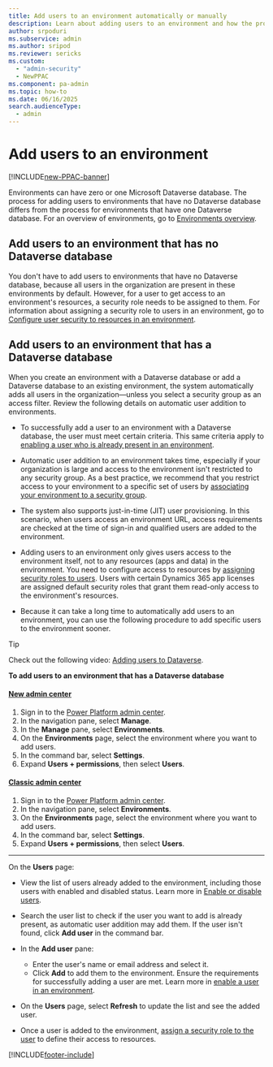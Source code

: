 ```yaml
---
title: Add users to an environment automatically or manually
description: Learn about adding users to an environment and how the process differs when it has a Dataverse database. Use security groups to restrict access or add specific users. 
author: srpoduri 
ms.subservice: admin
ms.author: sripod
ms.reviewer: sericks
ms.custom: 
  - "admin-security"
  - NewPPAC
ms.component: pa-admin
ms.topic: how-to
ms.date: 06/16/2025
search.audienceType: 
  - admin
---
```

# Add users to an environment  

[!INCLUDE[new-PPAC-banner](~/includes/new-PPAC-banner.md)]

Environments can have zero or one Microsoft Dataverse database. The process for adding users to environments that have no Dataverse database differs from the process for environments that have one Dataverse database. For an overview of environments, go to [Environments overview](environments-overview.md). 

## Add users to an environment that has no Dataverse database 

You don't have to add users to environments that have no Dataverse database, because all users in the organization are present in these environments by default. However, for a user to get access to an environment's resources, a security role needs to be assigned to them. For information about assigning a security role to users in an environment, go to [Configure user security to resources in an environment](database-security.md). 

## Add users to an environment that has a Dataverse database 

When you create an environment with a Dataverse database or add a Dataverse database to an existing environment, the system automatically adds all users in the organization&mdash;unless you select a security group as an access filter. Review the following details on automatic user addition to environments. 

- To successfully add a user to an environment with a Dataverse database, the user must meet certain criteria. This same criteria apply to [enabling a user who is already present in an environment](create-users.md#enable-or-disable-user-accounts).  

- Automatic user addition to an environment takes time, especially if your organization is large and access to the environment isn't restricted to any security group. As a best practice, we recommend that you restrict access to your environment to a specific set of users by [associating your environment to a security group](control-user-access.md).

- The system also supports just-in-time (JIT) user provisioning. In this scenario, when users access an environment URL, access requirements are checked at the time of sign-in and qualified users are added to the environment. 

- Adding users to an environment only gives users access to the environment itself, not to any resources (apps and data) in the environment. You need to configure access to resources by [assigning security roles to users](database-security.md). Users with certain Dynamics 365 app licenses are assigned default security roles that grant them read-only access to the environment's resources.

- Because it can take a long time to automatically add users to an environment, you can use the following procedure to add specific users to the environment sooner.

> [!TIP]
> Check out the following video: [Adding users to Dataverse](https://learn-video.azurefd.net/vod/player?id=373c7bec-b315-4958-8bb7-1d5d6fb03a81).

**To add users to an environment that has a Dataverse database**

#### [New admin center](#tab/new)
1. Sign in to the [Power Platform admin center](https://admin.powerplatform.microsoft.com/).
1. In the navigation pane, select **Manage**.
1. In the **Manage** pane, select **Environments**.
1. On the **Environments** page, select the environment where you want to add users.
1. In the command bar, select **Settings**. 
1. Expand **Users + permissions**, then select **Users**.
   
#### [Classic admin center](#tab/classic)
1. Sign in to the [Power Platform admin center](https://admin.powerplatform.microsoft.com/).
1. In the navigation pane, select **Environments**.
1. On the **Environments** page, select the environment where you want to add users.
1. In the command bar, select **Settings**.  
1. Expand **Users + permissions**, then select **Users**. 
---

On the **Users** page:
- View the list of users already added to the environment, including those users with enabled and disabled status. Learn more in [Enable or disable users](create-users.md#enable-or-disable-user-accounts).
  
- Search the user list to check if the user you want to add is already present, as automatic user addition may add them. If the user isn't found, click **Add user** in the command bar. 

- In the **Add user** pane:
  - Enter the user's name or email address and select it.
  - Click **Add** to add them to the environment. Ensure the requirements for successfully adding a user are met. Learn more in [enable a user in an environment](create-users.md#enable-or-disable-user-accounts). 

- On the **Users** page, select **Refresh** to update the list and see the added user. 

- Once a user is added to the environment, [assign a security role to the user](database-security.md) to define their access to resources. 

[!INCLUDE[footer-include](../includes/footer-banner.md)]
